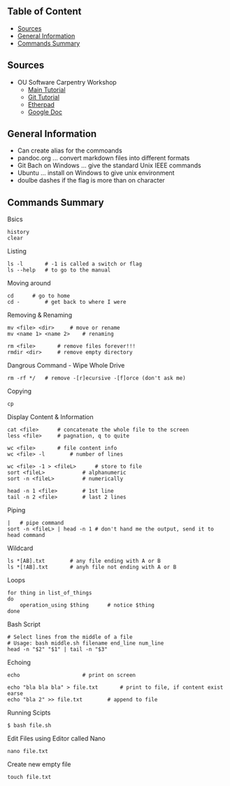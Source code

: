 ## Table of Content
- [Sources](#souces)
- [General Information](#general-info)
- [Commands Summary](#commands)

<a name="souces" />

## Sources
- OU Software Carpentry Workshop
  - [Main Tutorial](https://oulib-swc.github.io/2019-05-15-ou-swc/)
  - [Git Tutorial](https://swcarpentry.github.io/git-novice/)
  - [Etherpad](https://pad.carpentries.org/2019-05-15-ou-swc)
  - [Google Doc](https://docs.google.com/document/d/1aJq_X1uhaNkUj7qdZEzOcpc2Pky7eZPy76yqs0UkfrQ/edit)

<a name="general-info" />

## General Information

- Can create alias for the commoands
- pandoc.org ... convert markdown files into different formats
- Git Bach on Windows ... give the standard Unix IEEE commands 
- Ubuntu ... install on Windows to give unix environment
- doulbe dashes if the flag is more than on character

<a name="commands" />

## Commands Summary

Bsics
```
history
clear
```
Listing
```
ls -l		# -1 is called a switch or flag
ls --help	# to go to the manual 
```

Moving around
```
cd		# go to home
cd - 		# get back to where I were
```

Removing & Renaming
```
mv <file> <dir>		# move or rename
mv <name 1> <name 2>	# renaming

rm <file>		# remove files forever!!!
rmdir <dir>		# remove empty directory
```
Dangrous Command - Wipe Whole Drive
```
rm -rf */	# remove -[r]ecursive -[f]orce (don't ask me)
```

Copying
```
cp
```

Display Content & Information
```
cat <file>		# concatenate the whole file to the screen
less <file>		# pagnation, q to quite

wc <file>		# file content info
wc <file> -l		# number of lines

wc <file> -1 > <fileL>		# store to file
sort <fileL>			# alphanumeric
sort -n <fileL>			# numerically

head -n 1 <file>		# 1st line
tail -n 2 <file>		# last 2 lines
```

Piping
```
| 	# pipe command
sort -n <fileL> | head -n 1	# don't hand me the output, send it to head command
```

Wildcard
```
ls *[AB].txt		# any file ending with A or B
ls *[!AB].txt		# anyh file not ending with A or B
```

Loops
```
for thing in list_of_things
do 
	operation_using $thing		# notice $thing
done
```

Bash Script
```
# Select lines from the middle of a file
# Usage: bash middle.sh filename end_line num_line
head -n "$2" "$1" | tail -n "$3"
```

Echoing
```
echo					# print on screen

echo "bla bla bla" > file.txt		# print to file, if content exist earse
echo "bla 2" >> file.txt		# append to file
```

Running Scipts
```
$ bash file.sh
```

Edit Files using Editor called Nano
```
nano file.txt
```

Create new empty file
```
touch file.txt
```
